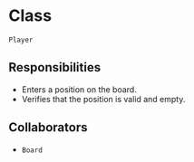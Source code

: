 # Class

`Player`

## Responsibilities

- Enters a position on the board.
- Verifies that the position is valid and empty.

## Collaborators

- `Board`
